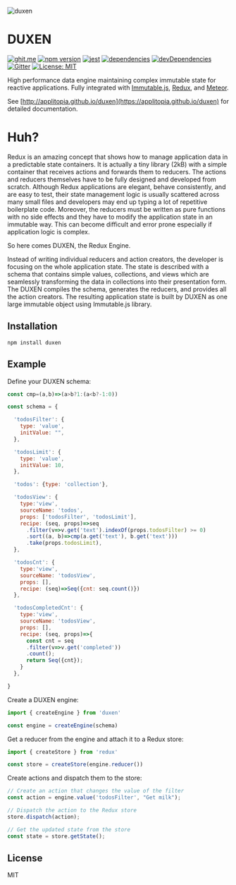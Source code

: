 ![duxen](http://applitopia.github.io/duxen/duxen.svg)

DUXEN
=====
[![ghit.me](https://ghit.me/badge.svg?repo=applitopia/duxen)](https://ghit.me/repo/applitopia/duxen)
[![npm version](https://badge.fury.io/js/duxen.svg)](https://badge.fury.io/js/duxen)
[![jest](https://img.shields.io/badge/tested_with-jest-brightgreen.svg)](https://facebook.github.io/jest/)
[![dependencies](https://img.shields.io/david/applitopia/duxen.svg)](https://david-dm.org/applitopia/duxen)
[![devDependencies](https://img.shields.io/david/dev/applitopia/duxen.svg)](https://david-dm.org/applitopia/duxen?type=dev)
[![Gitter](https://img.shields.io/gitter/room/applitopia/duxen.svg)](https://gitter.im/duxen/Lobby)
[![License: MIT](https://img.shields.io/badge/license-MIT-blue.svg)](https://opensource.org/licenses/MIT)

High performance data engine maintaining complex immutable state for reactive applications.
Fully integrated with [Immutable.js](https://facebook.github.io/immutable-js/), [Redux](https://redux.js.org), and [Meteor](https://meteor.com).

See [http://applitopia.github.io/duxen](https://applitopia.github.io/duxen) for detailed documentation.

Huh?
====
Redux is an amazing concept that shows how to manage application data in a predictable state containers. It is actually a tiny library (2kB) with a simple container that receives actions and forwards them to reducers. The actions and reducers themselves have to be fully designed and developed from scratch. Although Redux applications are elegant, behave consistently, and are easy to test, their state management logic is usually scattered across many small files and developers may end up typing a lot of repetitive boilerplate code. Moreover, the reducers must be written as pure functions with no side effects and they have to modify the application state in an immutable way. This can become difficult and error prone especially if application logic is complex.

So here comes DUXEN, the Redux Engine.

Instead of writing individual reducers and action creators, the developer is focusing on the whole application state. The state is described with a schema that contains simple values, collections, and views which are seamlessly transforming the data in collections into their presentation form. The DUXEN compiles the schema, generates the reducers, and provides all the action creators. The resulting application state is built by DUXEN as one large immutable object using Immutable.js library.


Installation
------------

```shell
npm install duxen
```

Example
------
Define your DUXEN schema:

```js
const cmp=(a,b)=>(a>b?1:(a<b?-1:0))

const schema = {

  'todosFilter': {
    type: 'value',
    initValue: "",
  },

  'todosLimit': {
    type: 'value',
    initValue: 10,
  },

  'todos': {type: 'collection'},

  'todosView': {
    type:'view',
    sourceName: 'todos',
    props: ['todosFilter', 'todosLimit'],
    recipe: (seq, props)=>seq
      .filter(v=>v.get('text').indexOf(props.todosFilter) >= 0)
      .sort((a, b)=>cmp(a.get('text'), b.get('text')))
      .take(props.todosLimit),
  },

  'todosCnt': {
    type:'view',
    sourceName: 'todosView',
    props: [],
    recipe: (seq)=>Seq({cnt: seq.count()})
  },

  'todosCompletedCnt': {
    type:'view',
    sourceName: 'todosView',
    props: [],
    recipe: (seq, props)=>{
      const cnt = seq
      .filter(v=>v.get('completed'))
      .count();
      return Seq({cnt});
    }
  },

}
```
Create a DUXEN engine:
```js
import { createEngine } from 'duxen'

const engine = createEngine(schema)
```
Get a reducer from the engine and attach it to a Redux store:
```js
import { createStore } from 'redux'

const store = createStore(engine.reducer())

```
Create actions and dispatch them to the store:
```js
// Create an action that changes the value of the filter
const action = engine.value('todosFilter', "Get milk");

// Dispatch the action to the Redux store
store.dispatch(action);

// Get the updated state from the store
const state = store.getState();
```

License
-------

MIT
